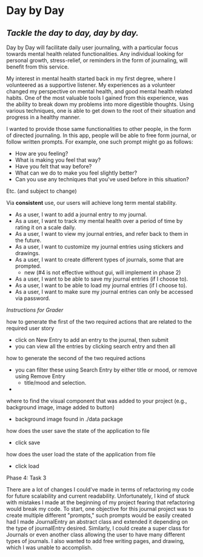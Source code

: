# Day by Day

## *Tackle the day to day, day by day.*



Day by Day will facilitate daily user journaling, with a 
particular focus towards mental health related functionalities.
Any individual looking for personal growth, stress-relief, 
or reminders in the form of journaling, will benefit from this service.

My interest in mental health started back in my first degree,
where I volunteered as a supportive listener. My experiences as a volunteer
changed my perspective on mental health, and good mental health related habits.
One of the most valuable tools I gained from this experience, was the ability to break down my problems
into more digestible thoughts. Using various techniques, one is able to get down to the root
of their situation and progress in a healthy manner.

I wanted to provide those same functionalities to other people, in the form of directed journaling.
In this app, people will be able to free form journal, or follow written prompts. For example, one such
prompt might go as follows:

- How are you feeling?
- What is making you feel that way?
- Have you felt that way before?
- What can we do to make you feel slightly better?
- Can you use any techniques that you've used before in this situation?

Etc. (and subject to change)

Via **consistent** use, our users will achieve long term mental stability.


- As a user, I want to add a journal entry to my journal.
- As a user, I want to track my mental health over a period of time by rating it on a scale daily. 
- As a user, I want to view my journal entries, and refer back to them in the future.
- As a user, I want to customize my journal entries using stickers and drawings.
- As a user, I want to create different types of journals, some that are prompted.
  - new (#4 is not effective without gui, will implement in phase 2)
- As a user, I want to be able to save my journal entries (if I choose to).
- As a user, I want to be able to load my journal entries (if I choose to).
- As a user, I want to make sure my journal entries can only be accessed via password.


*Instructions for Grader*

how to generate the first of the two required actions that are related to the required user story 
- click on New Entry to add an entry to the journal, then submit
- you can view all the entries by clicking search entry and then all

how to generate the second of the two required actions

- you can filter these using Search Entry by either title or mood, or remove using Remove Entry 
  - title/mood and selection.
- 
where to find the visual component that was added to your project (e.g., background image, image added to button)
- background image found in ./data package

how does the user save the state of the application to file
- click save

how does the user load the state of the application from file
- click load




Phase 4: Task 3

There are a lot of changes I could've made in terms of refactoring my code for future scalability and current
readability. Unfortunately, I kind of stuck with mistakes I made at the beginning of my project fearing that refactoring
would break my code. To start, one objective for this journal project was to create multiple different "prompts," such
prompts would be easily created had I made JournalEntry an abstract class and extended it depending on the type of 
journalEntry desired. Similarly, I could create a super class for Journals or even another class allowing the user to
have many different types of journals. I also wanted to add free writing pages, and drawing, which I was unable to
accomplish.
